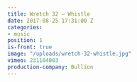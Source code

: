 ```yaml
---
title: Wretch 32 — Whistle
date: 2017-08-25 17:31:00 Z
categories:
- music
position: 1
is-front: true
image: "/uploads/wretch-32-whistle.jpg"
vimeo: 231104003
production-company: Bullion
---
```


